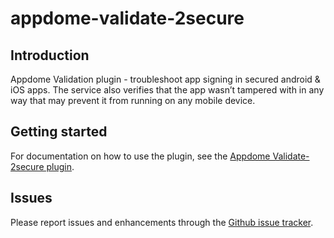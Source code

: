# appdome-validate-2secure

## Introduction

Appdome Validation plugin - troubleshoot app signing in secured android & iOS apps.
The service also verifies that the app wasn’t tampered with in any way that may prevent it from running on any mobile device.

## Getting started

For documentation on how to use the plugin, see the [Appdome Validate-2secure plugin](https://www.appdome.com/how-to/devsecops-automation-mobile-cicd/mobile-app-security-anti-fraud-cicd/use-appdome-validate-2secure-plugin-for-jenkins/).

## Issues

Please report issues and enhancements through the [Github issue tracker](https://github.com/jenkinsci/appdome-validate-2secure-plugin/issues/new/choose).

